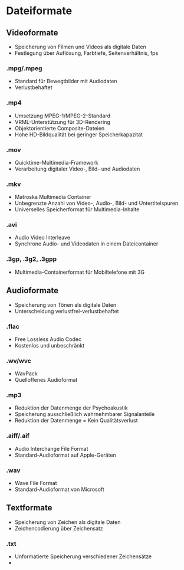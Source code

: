 # Dateiformate

## Videoformate
- Speicherung von Filmen und Videos als digitale Daten
- Festlegung über Auflösung, Farbtiefe, Seitenverhältnis, fps

### .mpg/.mpeg
- Standard für Bewegtbilder mit Audiodaten
- Verlustbehaftet

### .mp4
- Umsetzung MPEG-1/MPEG-2-Standard
- VRML-Unterstützung für 3D-Rendering
- Objektorientierte Composite-Dateien
- Hohe HD-Bildqualität bei geringer Speicherkapazität

### .mov
- Quicktime-Multimedia-Framework
- Verarbeitung digitaler Video-, Bild- und Audiodaten

### .mkv
- Matroska Multimedia Container
- Unbegrenzte Anzahl von Video-, Audio-, Bild- und Untertitelspuren
- Universelles Speicherformat für Multimedia-Inhalte

### .avi
- Audio Video Interleave
- Synchrone Audio- und Videodaten in einem Dateicontainer

### .3gp, .3g2, .3gpp
- Multimedia-Containerformat für Mobiltelefone mit 3G

## Audioformate
- Speicherung von Tönen als digitale Daten
- Unterscheidung verlustfrei-verlustbehaftet

### .flac
- Free Lossless Audio Codec
- Kostenlos und unbeschränkt

### .wv/wvc
- WavPack
- Quelloffenes Audioformat

### .mp3
- Reduktion der Datenmenge der Psychoakustik
- Speicherung ausschließlich wahrnehmbarer Signalanteile
- Reduktion der Datenmenge = Kein Qualitätsverlust

### .aiff/.aif
- Audio Interchange File Format
- Standard-Audioformat auf Apple-Geräten

### .wav
- Wave File Format
- Standard-Audioformat von Microsoft

## Textformate
- Speicherung von Zeichen als digitale Daten
- Zeichencodierung über Zeichensatz

### .txt
- Unformatierte Speicherung verschiedener Zeichensätze
- 
